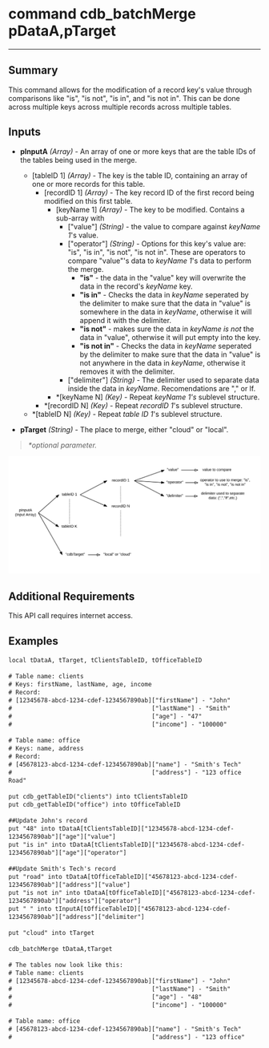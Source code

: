 # command cdb_batchMerge pDataA,pTarget
---
## Summary
This command allows for the modification of a record key's value through comparisons like "is", "is not", "is in", and "is not in". This can be done across multiple keys across multiple records across multiple tables.

## Inputs
* **pInputA** *(Array)* - An array of one or more keys that are the table IDs of the tables being used in the merge.
	* [tableID 1] *(Array)* - The key is the table ID, containing an array of one or more records for this table.
		* [recordID 1] *(Array)* - The key record ID of the first record being modified on this first table.
			* [keyName 1] *(Array)* - The key to be modified. Contains a sub-array with 
				* ["value"] *(String)* - the value to compare against *keyName 1*'s value.
				* ["operator"] *(String)* - Options for this key's value are: "is", "is in", "is not", "is not in". These are operators to compare "value"'s data to *keyName 1*'s data to perform the merge.
					- **"is"** - the data in the "value" key will overwrite the data in the record's *keyName* key.
					- **"is in"** - Checks the data in *keyName* seperated by the delimiter to make sure that the data in "value" is somewhere in the data in *keyName*, otherwise it will append it with the delimiter.
					- **"is not"** - makes sure the data in *keyName* *is not* the data in "value", otherwise it will put empty into the key. 
					- **"is not in"** - Checks the data in *keyName* seperated by the delimiter to make sure that the data in "value" is not anywhere in the data in *keyName*, otherwise it removes it with the delimiter.
				* ["delimiter"] *(String)* - The delimiter used to separate data inside the data in *keyName*. Recomendations are "," or lf.
			* \*[keyName N] *(Key)* - Repeat *keyName 1's* sublevel structure.
		* \*[recordID N] *(Key)* - Repeat *recordID 1*'s sublevel structure.
	* \*[tableID N] *(Key)* - Repeat *table ID 1*'s sublevel structure.

* **pTarget** *(String)* - The place to merge, either "cloud" or "local".

> _*optional parameter._

![BatchMerge input diagram](images/BatchMergeInput.svg)

## Additional Requirements
This API call requires internet access.

## Examples
```
local tDataA, tTarget, tClientsTableID, tOfficeTableID
     
# Table name: clients						   
# Keys: firstName, lastName, age, income
# Record: 
# [12345678-abcd-1234-cdef-1234567890ab]["firstName"] - "John"
#                                       ["lastName"] - "Smith"
#                                       ["age"] - "47"
#                                       ["income"] - "100000"

# Table name: office
# Keys: name, address
# Record:
# [45678123-abcd-1234-cdef-1234567890ab]["name"] - "Smith's Tech"
#                                       ["address"] - "123 office Road"

put cdb_getTableID("clients") into tClientsTableID                                       
put cdb_getTableID("office") into tOfficeTableID

##Update John's record
put "48" into tDataA[tClientsTableID]["12345678-abcd-1234-cdef-1234567890ab"]["age"]["value"]
put "is in" into tDataA[tClientsTableID]["12345678-abcd-1234-cdef-1234567890ab"]["age"]["operator"]

##Update Smith's Tech's record
put "road" into tDataA[tOfficeTableID]["45678123-abcd-1234-cdef-1234567890ab"]["address"]["value"]
put "is not in" into tDataA[tOfficeTableID]["45678123-abcd-1234-cdef-1234567890ab"]["address"]["operator"]
put " " into tInputA[tOfficeTableID]["45678123-abcd-1234-cdef-1234567890ab"]["address"]["delimiter"]

put "cloud" into tTarget

cdb_batchMerge tDataA,tTarget

# The tables now look like this:
# Table name: clients						
# [12345678-abcd-1234-cdef-1234567890ab]["firstName"] - "John"
#                                       ["lastName"] - "Smith"
#                                       ["age"] - "48"
#                                       ["income"] - "100000"
                                       
# Table name: office
# [45678123-abcd-1234-cdef-1234567890ab]["name"] - "Smith's Tech"
#                                       ["address"] - "123 office"
```